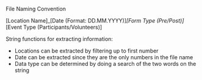 File Naming Convention

[Location Name]\_[Date (Format: DD.MM.YYYY)]_[Form Type (Pre/Post)]_[Event Type (Participants/Volunteers)]

String functions for extracting information:

* Locations can be extracted by filtering up to first number
* Date can be extracted since they are the only numbers in the file name
* Data type can be determined by doing a search of the two words on the string

